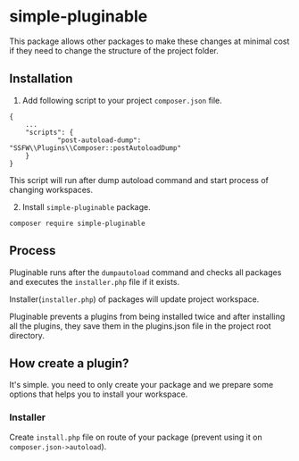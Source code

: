 # simple-pluginable
This package allows other packages to make these changes at minimal cost if they need to change the structure of the project folder.

## Installation

1. Add following script to your project `composer.json` file.

```
{
    ...
    "scripts": {
            "post-autoload-dump": "SSFW\\Plugins\\Composer::postAutoloadDump"
    }
}
```

This script will run after dump autoload command and start process of changing workspaces.

2. Install `simple-pluginable` package.

```
composer require simple-pluginable
```

## Process

Pluginable runs after the `dumpautoload` command and checks all packages and executes the `installer.php` file if it exists.

Installer(`installer.php`) of packages will update project workspace.

Pluginable prevents a plugins from being installed twice and after installing all the plugins, they save them in the plugins.json file in the project root directory.

## How create a plugin?

It's simple. you need to only create your package and we prepare some options that helps you to install your workspace.

### Installer

Create `install.php` file on route of your package (prevent using it on `composer.json->autoload`). 
